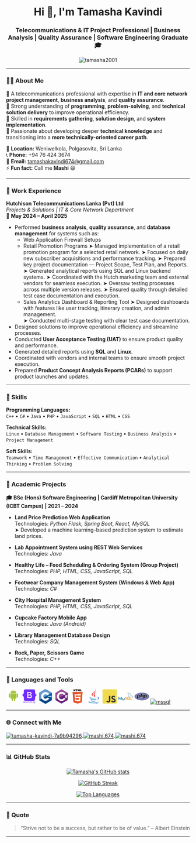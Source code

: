 <h1 align="center">Hi 👋, I'm Tamasha Kavindi</h1>
<h3 align="center">Telecommunications & IT Project Professional | Business Analysis | Quality Assurance | Software Engineering Graduate 🎓</h3>

<p align="center">
  <img src="https://komarev.com/ghpvc/?username=tamasha2001&label=Profile%20views&color=0e75b6&style=flat" alt="tamasha2001" />
</p>

---

### 👩‍💻 About Me

🔹 A telecommunications professional with expertise in **IT and core network project management**, **business analysis**, and **quality assurance**.  
🔹 Strong understanding of **programming**, **problem-solving**, and **technical solution delivery** to improve operational efficiency.  
🔹 Skilled in **requirements gathering**, **solution design**, and **system implementation**.  
🔹 Passionate about developing deeper **technical knowledge** and transitioning into a **more technically-oriented career path**.

📍 **Location:** Weniwelkola, Polgasovita, Sri Lanka  
📞 **Phone:** +94 76 424 3674  
📧 **Email:** [tamashakavindi674@gmail.com](mailto:tamashakavindi674@gmail.com)  
⚡ **Fun fact:** Call me **Mashi** 😄  

---

### 💼 Work Experience

**Hutchison Telecommunications Lanka (Pvt) Ltd**  
*Projects & Solutions | IT & Core Network Department*  
📅 **May 2024 – April 2025**

- Performed **business analysis**, **quality assurance**, and **database management** for systems such as:
  - Web Application Firewall Setups  
  - Retail Promotion Programs
     ➤ Managed implementation of a retail promotion program for a selected retail network.
     ➤ Focused on daily new subscriber acquisitions and performance tracking.
     ➤ Prepared key project documentation — Project Scope, Test Plan, and Reports.
     ➤ Generated analytical reports using SQL and Linux backend systems.
     ➤ Coordinated with the Hutch marketing team and external vendors for seamless execution.
     ➤ Oversaw testing processes across multiple version releases.
     ➤ Ensured quality through detailed test case documentation and execution.
  - Sales Analytics Dashboard & Reporting Tool
     ➤ Designed dashboards with features like user tracking, itinerary creation, and admin management.  
     ➤ Conducted multi-stage testing with clear test case documentation.
- Designed solutions to improve operational efficiency and streamline processes.  
- Conducted **User Acceptance Testing (UAT)** to ensure product quality and performance.  
- Generated detailed reports using **SQL** and **Linux**.  
- Coordinated with vendors and internal teams to ensure smooth project execution.  
- Prepared **Product Concept Analysis Reports (PCARs)** to support product launches and updates.

---

### 🧠 Skills

**Programming Languages:**  
`C++` • `C#` • `Java` • `PHP` • `JavaScript` • `SQL` • `HTML` • `CSS`

**Technical Skills:**  
`Linux` • `Database Management` • `Software Testing` • `Business Analysis` • `Project Management`

**Soft Skills:**  
`Teamwork` • `Time Management` • `Effective Communication` • `Analytical Thinking` • `Problem Solving`

---

### 🚀 Academic Projects

**🎓 BSc (Hons) Software Engineering | Cardiff Metropolitan University (ICBT Campus) | 2021 – 2024**

- **Land Price Prediction Web Application**  
  Technologies: *Python Flask, Spring Boot, React, MySQL*  
  ➤ Developed a machine learning–based prediction system to estimate land prices.

- **Lab Appointment System using REST Web Services**  
  Technologies: *Java*

- **Healthy Life – Food Scheduling & Ordering System (Group Project)**  
  Technologies: *PHP, HTML, CSS, JavaScript, SQL*

- **Footwear Company Management System (Windows & Web App)**  
  Technologies: *C#*

- **City Hospital Management System**  
  Technologies: *PHP, HTML, CSS, JavaScript, SQL*

- **Cupcake Factory Mobile App**  
  Technologies: *Java (Android)*

- **Library Management Database Design**  
  Technologies: *SQL*

- **Rock, Paper, Scissors Game**  
  Technologies: *C++*

---

### 🧰 Languages and Tools

<p align="left">
  <a href="https://developer.android.com" target="_blank" rel="noreferrer"><img src="https://raw.githubusercontent.com/devicons/devicon/master/icons/android/android-original-wordmark.svg" alt="android" width="40" height="40"/></a>
  <a href="https://getbootstrap.com" target="_blank" rel="noreferrer"><img src="https://raw.githubusercontent.com/devicons/devicon/master/icons/bootstrap/bootstrap-plain-wordmark.svg" alt="bootstrap" width="40" height="40"/></a>
  <a href="https://www.w3schools.com/cpp/" target="_blank" rel="noreferrer"><img src="https://raw.githubusercontent.com/devicons/devicon/master/icons/cplusplus/cplusplus-original.svg" alt="cplusplus" width="40" height="40"/></a>
  <a href="https://www.w3schools.com/cs/" target="_blank" rel="noreferrer"><img src="https://raw.githubusercontent.com/devicons/devicon/master/icons/csharp/csharp-original.svg" alt="csharp" width="40" height="40"/></a>
  <a href="https://www.w3.org/html/" target="_blank" rel="noreferrer"><img src="https://raw.githubusercontent.com/devicons/devicon/master/icons/html5/html5-original-wordmark.svg" alt="html5" width="40" height="40"/></a>
  <a href="https://www.java.com" target="_blank" rel="noreferrer"><img src="https://raw.githubusercontent.com/devicons/devicon/master/icons/java/java-original.svg" alt="java" width="40" height="40"/></a>
  <a href="https://developer.mozilla.org/en-US/docs/Web/JavaScript" target="_blank" rel="noreferrer"><img src="https://raw.githubusercontent.com/devicons/devicon/master/icons/javascript/javascript-original.svg" alt="javascript" width="40" height="40"/></a>
  <a href="https://www.mysql.com/" target="_blank" rel="noreferrer"><img src="https://raw.githubusercontent.com/devicons/devicon/master/icons/mysql/mysql-original-wordmark.svg" alt="mysql" width="40" height="40"/></a>
  <a href="https://www.php.net" target="_blank" rel="noreferrer"><img src="https://raw.githubusercontent.com/devicons/devicon/master/icons/php/php-original.svg" alt="php" width="40" height="40"/></a>
  <a href="https://www.microsoft.com/en-us/sql-server" target="_blank" rel="noreferrer"><img src="https://www.svgrepo.com/show/303229/microsoft-sql-server-logo.svg" alt="mssql" width="40" height="40"/></a>
</p>

---

### 🌐 Connect with Me

<p align="left">
  <a href="https://linkedin.com/in/tamasha-kavindi-7a9b94296" target="blank">
    <img align="center" src="https://raw.githubusercontent.com/rahuldkjain/github-profile-readme-generator/master/src/images/icons/Social/linked-in-alt.svg" alt="tamasha-kavindi-7a9b94296" height="30" width="40" />
  </a>
  <a href="https://instagram.com/mashi.674" target="blank">
    <img align="center" src="https://raw.githubusercontent.com/rahuldkjain/github-profile-readme-generator/master/src/images/icons/Social/instagram.svg" alt="mashi.674" height="30" width="40" />
  </a>
   <a href="https://www.facebook.com/share/1CchXKD6c7/" target="blank">
    <img align="center" src="https://raw.githubusercontent.com/rahuldkjain/github-profile-readme-generator/master/src/images/icons/Social/facebook.svg" alt="mashi.674" height="30" width="40" />
  </a>
</p>

---

### 📊 GitHub Stats

<p align="center">
  <a href="https://github.com/tamasha2001">
    <img src="https://github-readme-stats.vercel.app/api?username=tamasha2001&show_icons=true&theme=tokyonight" alt="Tamasha's GitHub stats" />
  </a>
</p>

<p align="center">
  <a href="https://github.com/tamasha2001">
    <img src="https://github-readme-streak-stats.herokuapp.com/?user=tamasha2001&theme=tokyonight" alt="GitHub Streak" />
  </a>
</p>

<p align="center">
  <a href="https://github.com/tamasha2001">
    <img src="https://github-readme-stats.vercel.app/api/top-langs/?username=tamasha2001&layout=compact&theme=tokyonight" alt="Top Languages" />
  </a>
</p>

---

### 💬 Quote
> “Strive not to be a success, but rather to be of value.” – Albert Einstein

---
